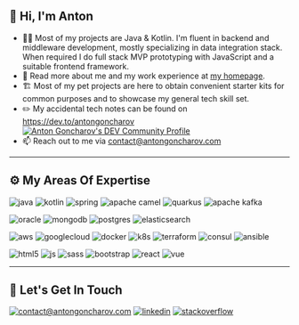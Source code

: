 ## 👋 Hi, I'm Anton

- 👨‍💻 Most of my projects are Java & Kotlin. I'm fluent in backend and middleware development, mostly specializing in data integration stack. 
When required I do full stack MVP prototyping with JavaScript and a suitable frontend framework.
- 👀 Read more about me and my work experience at [my homepage](https://antongoncharov.com/work).
- 🏗 Most of my pet projects are here to obtain convenient starter kits for common purposes and to showcase my general tech skill set.
- ✏️ My accidental tech notes can be found on https://dev.to/antongoncharov [![Anton Goncharov's DEV Community Profile](https://d2fltix0v2e0sb.cloudfront.net/dev-badge.svg?height=15&width=15)](https://dev.to/antongoncharov)
- 📫 Reach out to me via contact@antongoncharov.com
___

## ⚙️ My Areas Of Expertise

![java](https://img.shields.io/badge/java%20-%23326ce5.svg?&style=for-the-badge&logo=java&logoColor=white)
![kotlin](https://img.shields.io/badge/kotlin-%230095D5.svg?&style=for-the-badge&logo=kotlin&logoColor=white)
![spring](https://img.shields.io/badge/spring-%236DB33F.svg?&style=for-the-badge&logo=spring&logoColor=white)
![apache camel](https://img.shields.io/badge/camel-%23EC6813.svg?&style=for-the-badge&logo=ocaml&logoColor=white)
![quarkus](https://img.shields.io/badge/quarkus-%234695EB.svg?&style=for-the-badge&logo=quarkus&logoColor=white)
![apache kafka](https://img.shields.io/badge/kafka-%23231F20.svg?&style=for-the-badge&logo=apache-kafka&logoColor=white)

![oracle](https://img.shields.io/badge/oracle-%23F00000.svg?&style=for-the-badge&logo=oracle&logoColor=white)
![mongodb](https://img.shields.io/badge/MongoDB-%234ea94b.svg?&style=for-the-badge&logo=mongodb&logoColor=white)
![postgres](https://img.shields.io/badge/postgres-%23316192.svg?&style=for-the-badge&logo=postgresql&logoColor=white)
![elasticsearch](https://img.shields.io/badge/-ElasticSearch-005571?style=for-the-badge&logo=elasticsearch)

![aws](https://img.shields.io/badge/AWS-%23FF9900.svg?&style=for-the-badge&logo=amazon-aws&logoColor=white)
![googlecloud](https://img.shields.io/badge/GoogleCloud-%234285F4.svg?&style=for-the-badge&logo=google-cloud&logoColor=white)
![docker](https://img.shields.io/badge/docker-%230db7ed.svg?&style=for-the-badge&logo=docker&logoColor=white)
![k8s](https://img.shields.io/badge/kubernetes%20-%23326ce5.svg?&style=for-the-badge&logo=kubernetes&logoColor=white)
![terraform](https://img.shields.io/badge/terraform-%235835CC.svg?&style=for-the-badge&logo=terraform&logoColor=white)
![consul](https://img.shields.io/badge/consul-%23CA2171.svg?&style=for-the-badge&logo=consul&logoColor=white)
![ansible](https://img.shields.io/badge/ansible-%231A1918.svg?&style=for-the-badge&logo=ansible&logoColor=white)

![html5](https://img.shields.io/badge/html5-%23E34F26.svg?&style=for-the-badge&logo=html5&logoColor=white)
![js](https://img.shields.io/badge/javascript-%23323330.svg?&style=for-the-badge&logo=javascript&logoColor=%23F7DF1E)
![sass](https://img.shields.io/badge/SASS-hotpink.svg?&style=for-the-badge&logo=SASS&logoColor=white)
![bootstrap](https://img.shields.io/badge/bootstrap-%23563D7C.svg?&style=for-the-badge&logo=bootstrap&logoColor=white)
![react](https://img.shields.io/badge/react-%2320232a.svg?&style=for-the-badge&logo=react&logoColor=%2361DAFB)
![vue](https://img.shields.io/badge/vuejs-%2335495e.svg?&style=for-the-badge&logo=vue.js&logoColor=%234FC08D)

___

## 🤝 Let's Get In Touch


[![contact@antongoncharov.com](https://img.shields.io/badge/contact@antongoncharov.com%20-%23323330.svg?&style=for-the-badge&logoColor=white)](mailto:contact@antongoncharov.com) [![linkedin](https://img.shields.io/badge/linkedin%20-%230077B5.svg?&style=for-the-badge&logo=linkedin&logoColor=white)](https://www.linkedin.com/in/antongoncharov/) [![stackoverflow](https://img.shields.io/badge/stackoverflow%20-%23ea7d10.svg?&style=for-the-badge&logo=stackoverflow&logoColor=white)](https://stackoverflow.com/users/2173500/anton-goncharov)



<!---
anton-goncharov/anton-goncharov is a ✨ special ✨ repository because its `README.md` (this file) appears on your GitHub profile.
You can click the Preview link to take a look at your changes.
--->
